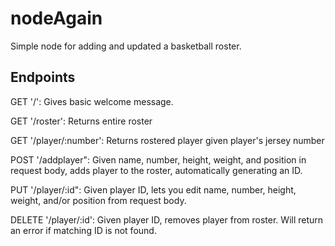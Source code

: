 # nodeAgain
 Simple node for adding and updated a basketball roster.


## Endpoints

GET '/':                Gives basic welcome message.

GET '/roster':          Returns entire roster

GET '/player/:number':  Returns rostered player given player's jersey number

POST '/addplayer":      Given name, number, height, weight, and position in request body, adds player to the roster, automatically generating an ID.

PUT '/player/:id":      Given player ID, lets you edit name, number, height, weight, and/or position from request body.

DELETE '/player/:id':   Given player ID, removes player from roster. Will return an error if matching ID is not found.